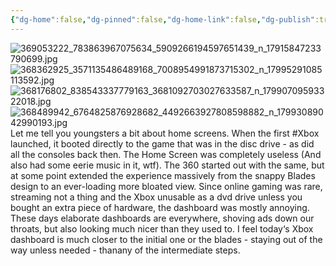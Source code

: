 ```yaml
---
{"dg-home":false,"dg-pinned":false,"dg-home-link":false,"dg-publish":true,"tags":["dgblip"],"disabled rules":["yaml-title","yaml-title-alias","file-name-heading"],"title":"philipp on instagram @ 2023-08-20","created-date":"2023-08-20T18:00:00","updated-date":"2025-05-02T17:43:08","dg-path":"blips/17915847233790699.md","permalink":"/blips/17915847233790699/","dgPassFrontmatter":true}
---
```



![369053222_783863967075634_5909266194597651439_n_17915847233790699.jpg](/img/user/attachments/369053222_783863967075634_5909266194597651439_n_17915847233790699.jpg)
![368362925_3571135486489168_7008954991873715302_n_17995291085113592.jpg](/img/user/attachments/368362925_3571135486489168_7008954991873715302_n_17995291085113592.jpg)
![368176802_838543337779163_3681092703027633587_n_17990709593322018.jpg](/img/user/attachments/368176802_838543337779163_3681092703027633587_n_17990709593322018.jpg)
![368489942_6764825876928682_4492663927808598882_n_17993089042990193.jpg](/img/user/attachments/368489942_6764825876928682_4492663927808598882_n_17993089042990193.jpg)
Let me tell you youngsters a bit about home screens. When the first #Xbox launched, it booted directly to the game that was in the disc drive - as did all the consoles back then. The Home Screen was completely useless (And also had some eerie music in it, wtf). The 360 started out with the same, but at some point extended the experience massively from the snappy Blades design to an ever-loading more bloated view. Since online gaming was rare, streaming not a thing and the Xbox unusable as a dvd drive unless you bought an extra piece of hardware, the dashboard was mostly annoying. These days elaborate dashboards are everywhere, shoving ads down our throats, but also looking much nicer than they used to. I feel today‘s Xbox dashboard is much closer to the initial one or the blades - staying out of the way unless needed - thanany of the intermediate steps.



